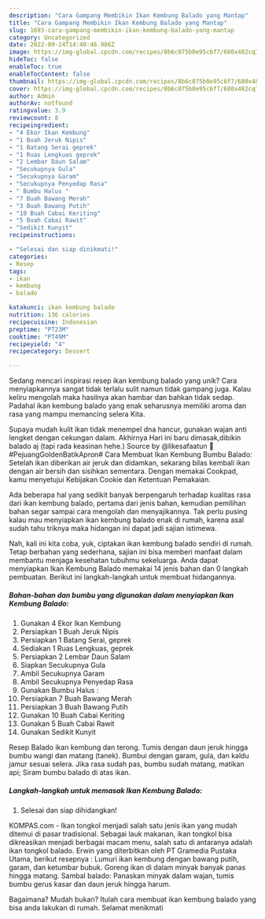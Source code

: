 ```yaml
---
description: "Cara Gampang Membikin Ikan Kembung Balado yang Mantap"
title: "Cara Gampang Membikin Ikan Kembung Balado yang Mantap"
slug: 1693-cara-gampang-membikin-ikan-kembung-balado-yang-mantap
category: Uncategorized
date: 2022-09-24T14:40:46.986Z
image: https://img-global.cpcdn.com/recipes/8b6c075b0e95c6f7/680x482cq70/ikan-kembung-balado-foto-resep-utama.jpg
hideToc: false
enableToc: true
enableTocContent: false
thumbnail: https://img-global.cpcdn.com/recipes/8b6c075b0e95c6f7/680x482cq70/ikan-kembung-balado-foto-resep-utama.jpg
cover: https://img-global.cpcdn.com/recipes/8b6c075b0e95c6f7/680x482cq70/ikan-kembung-balado-foto-resep-utama.jpg
author: Admin
authorAv: notfound
ratingvalue: 3.9
reviewcount: 8
recipeingredient:
- "4 Ekor Ikan Kembung"
- "1 Buah Jeruk Nipis"
- "1 Batang Serai geprek"
- "1 Ruas Lengkuas geprek"
- "2 Lembar Daun Salam"
- "Secukupnya Gula"
- "Secukupnya Garam"
- "Secukupnya Penyedap Rasa"
- " Bumbu Halus "
- "7 Buah Bawang Merah"
- "3 Buah Bawang Putih"
- "10 Buah Cabai Keriting"
- "5 Buah Cabai Rawit"
- "Sedikit Kunyit"
recipeinstructions:

- "Selesai dan siap dinikmati!"
categories:
- Resep
tags:
- ikan
- kembung
- balado

katakunci: ikan kembung balado 
nutrition: 136 calories
recipecuisine: Indonesian
preptime: "PT23M"
cooktime: "PT49M"
recipeyield: "4"
recipecategory: Dessert

---
```





Sedang mencari inspirasi resep ikan kembung balado yang unik? Cara menyiapkannya sangat tidak terlalu sulit namun tidak gampang juga. Kalau keliru mengolah maka hasilnya akan hambar dan bahkan tidak sedap. Padahal ikan kembung balado yang enak seharusnya memiliki aroma dan rasa yang mampu memancing selera Kita.





Supaya mudah kulit ikan tidak menempel dna hancur, gunakan wajan anti lengket dengan cekungan dalam. Akhirnya Hari ini baru dimasak,dibikin balado aj (tapi rada keasinan hehe.) Source by @likesafaatun 🙏 #PejuangGoldenBatikApron# Cara Membuat Ikan Kembung Bumbu Balado: Setelah ikan diberikan air jeruk dan didamkan, sekarang bilas kembali ikan dengan air bersih dan sisihkan sementara. Dengan memakai Cookpad, kamu menyetujui Kebijakan Cookie dan Ketentuan Pemakaian.

Ada beberapa hal yang sedikit banyak berpengaruh terhadap kualitas rasa dari ikan kembung balado, pertama dari jenis bahan, kemudian pemilihan bahan segar sampai cara mengolah dan menyajikannya. Tak perlu pusing kalau mau menyiapkan ikan kembung balado enak di rumah, karena asal sudah tahu triknya maka hidangan ini dapat jadi sajian istimewa.






Nah, kali ini kita coba, yuk, ciptakan ikan kembung balado sendiri di rumah. Tetap berbahan yang sederhana, sajian ini bisa memberi manfaat dalam membantu menjaga kesehatan tubuhmu sekeluarga. Anda dapat menyiapkan Ikan Kembung Balado memakai 14 jenis bahan dan 0 langkah pembuatan. Berikut ini langkah-langkah untuk membuat hidangannya.

<!--inarticleads1-->

##### Bahan-bahan dan bumbu yang digunakan dalam menyiapkan Ikan Kembung Balado:

1. Gunakan 4 Ekor Ikan Kembung
1. Persiapkan 1 Buah Jeruk Nipis
1. Persiapkan 1 Batang Serai, geprek
1. Sediakan 1 Ruas Lengkuas, geprek
1. Persiapkan 2 Lembar Daun Salam
1. Siapkan Secukupnya Gula
1. Ambil Secukupnya Garam
1. Ambil Secukupnya Penyedap Rasa
1. Gunakan  Bumbu Halus :
1. Persiapkan 7 Buah Bawang Merah
1. Persiapkan 3 Buah Bawang Putih
1. Gunakan 10 Buah Cabai Keriting
1. Gunakan 5 Buah Cabai Rawit
1. Gunakan Sedikit Kunyit


Resep Balado ikan kembung dan terong. Tumis dengan daun jeruk hingga bumbu wangi dan matang (tanek). Bumbui dengan garam, gula, dan kaldu jamur sesuai selera. Jika rasa sudah pas, bumbu sudah matang, matikan api; Siram bumbu balado di atas ikan. 

<!--inarticleads2-->

##### Langkah-langkah untuk memasak Ikan Kembung Balado:


1. Selesai dan siap dihidangkan!

KOMPAS.com - Ikan tongkol menjadi salah satu jenis ikan yang mudah ditemui di pasar tradisional. Sebagai lauk makanan, ikan tongkol bisa dikreasikan menjadi berbagai macam menu, salah satu di antaranya adalah ikan tongkol balado. Erwin yang diterbitkan oleh PT Gramedia Pustaka Utama, berikut resepnya : Lumuri ikan kembung dengan bawang putih, garam, dan ketumbar bubuk. Goreng ikan di dalam minyak banyak panas hingga matang. Sambal balado: Panaskan minyak dalam wajan, tumis bumbu gerus kasar dan daun jeruk hingga harum. 

Bagaimana? Mudah bukan? Itulah cara membuat ikan kembung balado yang bisa anda lakukan di rumah. Selamat menikmati
